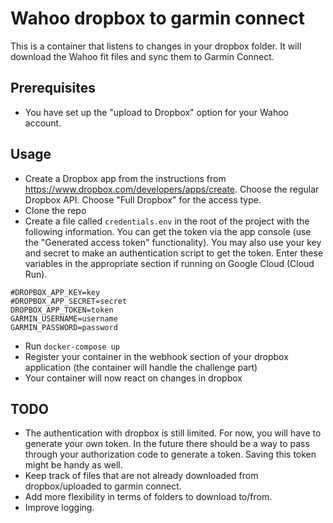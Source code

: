 # Wahoo dropbox to garmin connect
This is a container that listens to changes in your dropbox folder. It will download the Wahoo fit files and sync them to Garmin Connect.
## Prerequisites
* You have set up the "upload to Dropbox" option for your Wahoo account.

## Usage
* Create a Dropbox app from the instructions from https://www.dropbox.com/developers/apps/create. Choose the regular Dropbox API. Choose "Full Dropbox" for the access type.
* Clone the repo
* Create a file called `credentials.env` in the root of the project with the following information. You can get the token via the app console (use the "Generated access token" functionality). You may also use your key and secret to make an authentication script to get the token. Enter these variables in the appropriate section if running on Google Cloud (Cloud Run).
```
#DROPBOX_APP_KEY=key
#DROPBOX_APP_SECRET=secret
DROPBOX_APP_TOKEN=token
GARMIN_USERNAME=username
GARMIN_PASSWORD=password
```
* Run `docker-compose up`
* Register your container in the webhook section of your dropbox application (the container will handle the challenge part)
* Your container will now react on changes in dropbox

## TODO
* The authentication with dropbox is still limited. For now, you will have to generate your own token. In the future there should be a way to pass through your authorization code to generate a token. Saving this token might be handy as well.
* Keep track of files that are not already downloaded from dropbox/uploaded to garmin connect.
* Add more flexibility in terms of folders to download to/from.
* Improve logging.